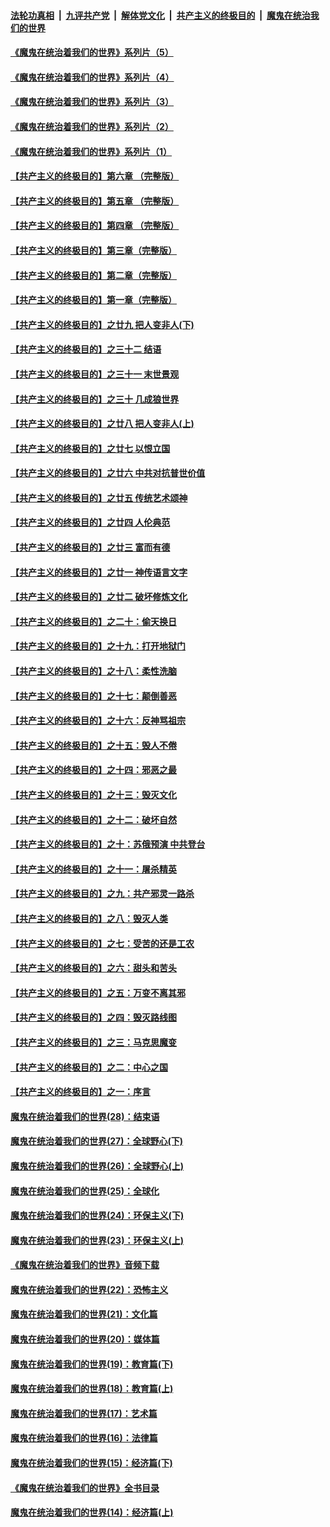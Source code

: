 ####  [法轮功真相](../../../../basic/blob/master/README.md?t=07252202) &nbsp;|&nbsp; [九评共产党](../../../../9ping.md/blob/master/README.md?t=07252202) &nbsp;|&nbsp; [解体党文化](../../../../jtdwh.md/blob/master/README.md?t=07252202)  &nbsp;|&nbsp; [共产主义的终极目的](../../../../gczydzjmd.md/blob/master/README.md?t=07252202) &nbsp;|&nbsp; [魔鬼在统治我们的世界](../../../../mgztzwmdsj.md/blob/master/README.md?t=07252202) 

#### [《魔鬼在统治着我们的世界》系列片（5）](../pages/nsc422/n12281419.md?t=07252202) 

#### [《魔鬼在统治着我们的世界》系列片（4）](../pages/nsc422/n12274024.md?t=07252202) 

#### [《魔鬼在统治着我们的世界》系列片（3）](../pages/nsc422/n12271322.md?t=07252202) 

#### [《魔鬼在统治着我们的世界》系列片（2）](../pages/nsc422/n12269049.md?t=07252202) 

#### [《魔鬼在统治着我们的世界》系列片（1）](../pages/nsc422/n12267575.md?t=07252202) 

#### [【共产主义的终极目的】第六章 （完整版）](../pages/nsc422/n11428913.md?t=07252202) 

#### [【共产主义的终极目的】第五章 （完整版）](../pages/nsc422/n11428912.md?t=07252202) 

#### [【共产主义的终极目的】第四章 （完整版）](../pages/nsc422/n11428907.md?t=07252202) 

#### [【共产主义的终极目的】第三章（完整版）](../pages/nsc422/n11428848.md?t=07252202) 

#### [【共产主义的终极目的】第二章（完整版）](../pages/nsc422/n11428831.md?t=07252202) 

#### [【共产主义的终极目的】第一章（完整版）](../pages/nsc422/n11417651.md?t=07252202) 

#### [【共产主义的终极目的】之廿九 把人变非人(下)](../pages/nsc422/n11344140.md?t=07252202) 

#### [【共产主义的终极目的】之三十二 结语](../pages/nsc422/n11360535.md?t=07252202) 

#### [【共产主义的终极目的】之三十一 末世景观](../pages/nsc422/n11351129.md?t=07252202) 

#### [【共产主义的终极目的】之三十 几成狼世界](../pages/nsc422/n11348280.md?t=07252202) 

#### [【共产主义的终极目的】之廿八 把人变非人(上)](../pages/nsc422/n11340492.md?t=07252202) 

#### [【共产主义的终极目的】之廿七 以恨立国](../pages/nsc422/n11336944.md?t=07252202) 

#### [【共产主义的终极目的】之廿六 中共对抗普世价值](../pages/nsc422/n11324785.md?t=07252202) 

#### [【共产主义的终极目的】之廿五 传统艺术颂神](../pages/nsc422/n11296396.md?t=07252202) 

#### [【共产主义的终极目的】之廿四 人伦典范](../pages/nsc422/n11296397.md?t=07252202) 

#### [【共产主义的终极目的】之廿三 富而有德](../pages/nsc422/n11283598.md?t=07252202) 

#### [【共产主义的终极目的】之廿一 神传语言文字](../pages/nsc422/n11263265.md?t=07252202) 

#### [【共产主义的终极目的】之廿二 破坏修炼文化](../pages/nsc422/n11245728.md?t=07252202) 

#### [【共产主义的终极目的】之二十：偷天换日](../pages/nsc422/n11238846.md?t=07252202) 

#### [【共产主义的终极目的】之十九：打开地狱门](../pages/nsc422/n11206376.md?t=07252202) 

#### [【共产主义的终极目的】之十八：柔性洗脑](../pages/nsc422/n11199994.md?t=07252202) 

#### [【共产主义的终极目的】之十七：颠倒善恶](../pages/nsc422/n11179782.md?t=07252202) 

#### [【共产主义的终极目的】之十六：反神骂祖宗](../pages/nsc422/n11166798.md?t=07252202) 

#### [【共产主义的终极目的】之十五：毁人不倦](../pages/nsc422/n11166792.md?t=07252202) 

#### [【共产主义的终极目的】之十四：邪恶之最](../pages/nsc422/n11150249.md?t=07252202) 

#### [【共产主义的终极目的】之十三：毁灭文化](../pages/nsc422/n11135227.md?t=07252202) 

#### [【共产主义的终极目的】之十二：破坏自然](../pages/nsc422/n11135214.md?t=07252202) 

#### [【共产主义的终极目的】之十：苏俄预演 中共登台](../pages/nsc422/n11118424.md?t=07252202) 

#### [【共产主义的终极目的】之十一：屠杀精英](../pages/nsc422/n11118442.md?t=07252202) 

#### [【共产主义的终极目的】之九：共产邪灵一路杀](../pages/nsc422/n11114139.md?t=07252202) 

#### [【共产主义的终极目的】之八：毁灭人类](../pages/nsc422/n11108503.md?t=07252202) 

#### [【共产主义的终极目的】之七：受苦的还是工农](../pages/nsc422/n11101809.md?t=07252202) 

#### [【共产主义的终极目的】之六：甜头和苦头](../pages/nsc422/n11096971.md?t=07252202) 

#### [【共产主义的终极目的】之五：万变不离其邪](../pages/nsc422/n11091285.md?t=07252202) 

#### [【共产主义的终极目的】之四：毁灭路线图](../pages/nsc422/n11086284.md?t=07252202) 

#### [【共产主义的终极目的】之三：马克思魔变](../pages/nsc422/n11061941.md?t=07252202) 

#### [【共产主义的终极目的】之二：中心之国](../pages/nsc422/n11047728.md?t=07252202) 

#### [【共产主义的终极目的】之一：序言](../pages/nsc422/n11086077.md?t=07252202) 

#### [魔鬼在统治着我们的世界(28)：结束语](../pages/nsc422/n10936246.md?t=07252202) 

#### [魔鬼在统治着我们的世界(27)：全球野心(下)](../pages/nsc422/n10928319.md?t=07252202) 

#### [魔鬼在统治着我们的世界(26)：全球野心(上)](../pages/nsc422/n10900318.md?t=07252202) 

#### [魔鬼在统治着我们的世界(25)：全球化](../pages/nsc422/n10788205.md?t=07252202) 

#### [魔鬼在统治着我们的世界(24)：环保主义(下)](../pages/nsc422/n10695307.md?t=07252202) 

#### [魔鬼在统治着我们的世界(23)：环保主义(上)](../pages/nsc422/n10688613.md?t=07252202) 

#### [《魔鬼在统治着我们的世界》音频下载](../pages/nsc422/n10635553.md?t=07252202) 

#### [魔鬼在统治着我们的世界(22)：恐怖主义](../pages/nsc422/n10614727.md?t=07252202) 

#### [魔鬼在统治着我们的世界(21)：文化篇](../pages/nsc422/n10597706.md?t=07252202) 

#### [魔鬼在统治着我们的世界(20)：媒体篇](../pages/nsc422/n10586579.md?t=07252202) 

#### [魔鬼在统治着我们的世界(19)：教育篇(下)](../pages/nsc422/n10564808.md?t=07252202) 

#### [魔鬼在统治着我们的世界(18)：教育篇(上)](../pages/nsc422/n10526970.md?t=07252202) 

#### [魔鬼在统治着我们的世界(17)：艺术篇](../pages/nsc422/n10499093.md?t=07252202) 

#### [魔鬼在统治着我们的世界(16)：法律篇](../pages/nsc422/n10485969.md?t=07252202) 

#### [魔鬼在统治着我们的世界(15)：经济篇(下)](../pages/nsc422/n10469975.md?t=07252202) 

#### [《魔鬼在统治着我们的世界》全书目录](../pages/nsc422/n10464261.md?t=07252202) 

#### [魔鬼在统治着我们的世界(14)：经济篇(上)](../pages/nsc422/n10457370.md?t=07252202) 


